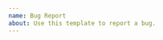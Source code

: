 ```yaml
---
name: Bug Report
about: Use this template to report a bug.
---
```


<!--
- What unexpected behavior are you experiencing?
- What are you running your code on? Tell us your operating system, tech stack, and any other pertinent information.
- What feature flags are you using?
- How can we reproduce the issue?
-->
